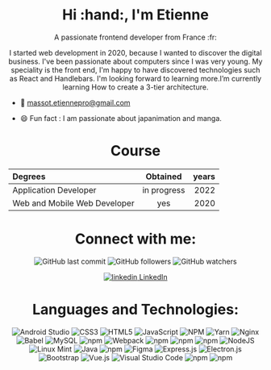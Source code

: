 <h1 align="center">Hi :hand:, I'm Etienne</h1>
<p align="center">A passionate frontend developer from France :fr:</p>

<center>

I started web development in 2020, because I wanted to discover the digital business. I've been passionate about computers since I was very young. My speciality is the front end, I'm happy to have discovered technologies such as React and Handlebars. I'm looking forward to learning more.I’m currently learning How to create a 3-tier architecture.

</center>

- :email: massot.etiennepro@gmail.com

- :smile: Fun fact : I am passionate about japanimation and manga.


<h1 align="center">Course</h1>

<center>

| Degrees                     | Obtained         |  years  |
| :---                        | :----:           |    ---: |
| Application Developer       | in progress      | 2022    |
| Web and Mobile Web Developer| yes              | 2020    |


</center>


<h1 align="center">Connect with me:</h1>

<center>

![GitHub last commit](https://img.shields.io/github/last-commit/Souka1987/Formation_DWWM?logo=github&logoColor=pink&style=social)
![GitHub followers](https://img.shields.io/github/followers/Souka1987?logoColor=crimson&style=social)
![GitHub watchers](https://img.shields.io/github/watchers/Souka1987/Formation_CDA?logoColor=red&style=social)

</center>

<p align="center">
 <a href="https://www.linkedin.com/in/soukainata-attoumani-39131b13b/" rel="nofollow noreferrer">
    <img src="https://i.stack.imgur.com/gVE0j.png" alt="linkedin"> LinkedIn
  </a>
</p>


<h1 align="center">Languages and Technologies:</h1>

<center>

![Android Studio](https://img.shields.io/badge/Android%20Studio-3DDC84.svg?style=for-the-badge&logo=android-studio&logoColor=white) 
![CSS3](https://img.shields.io/badge/css3-%231572B6.svg?style=for-the-badge&logo=css3&logoColor=white)
![HTML5](https://img.shields.io/badge/html5-%23E34F26.svg?style=for-the-badge&logo=html5&logoColor=white)
![JavaScript](https://img.shields.io/badge/javascript-%23323330.svg?style=for-the-badge&logo=javascript&logoColor=%23F7DF1E)
![NPM](https://img.shields.io/badge/NPM-%23000000.svg?style=for-the-badge&logo=npm&logoColor=white)
![Yarn](https://img.shields.io/badge/yarn-%232C8EBB.svg?style=for-the-badge&logo=yarn&logoColor=white)
![Nginx](https://img.shields.io/badge/nginx-%23009639.svg?style=for-the-badge&logo=nginx&logoColor=white)
![Babel](https://img.shields.io/badge/Babel-F9DC3e?style=for-the-badge&logo=babel&logoColor=black)
![MySQL](https://img.shields.io/badge/mysql-%2300f.svg?style=for-the-badge&logo=mysql&logoColor=white)
![npm](https://img.shields.io/npm/v/mongodb?color=green&label=mongodb&logo=mongodb&style=for-the-badge)
![Webpack](https://img.shields.io/badge/webpack-%238DD6F9.svg?style=for-the-badge&logo=webpack&logoColor=black)
![npm](https://img.shields.io/npm/v/sass?color=pink&label=sass&logo=sass&style=for-the-badge)
![npm](https://img.shields.io/npm/v/redux?color=purple&label=redux&logo=redux&style=for-the-badge)
![npm](https://img.shields.io/npm/v/react?color=blue&label=react&logo=react&style=for-the-badge)
![NodeJS](https://img.shields.io/badge/node.js-6DA55F?style=for-the-badge&logo=node.js&logoColor=white)
![Linux Mint](https://img.shields.io/badge/Linux%20Mint-87CF3E?style=for-the-badge&logo=Linux%20Mint&logoColor=white)
![Java](https://img.shields.io/badge/java-%23ED8B00.svg?style=for-the-badge&logo=java&logoColor=white)
![npm](https://img.shields.io/npm/v/git?color=orange&label=git&logo=git&style=for-the-badge)
![Figma](https://img.shields.io/badge/figma-%23F24E1E.svg?style=for-the-badge&logo=figma&logoColor=white)
![Express.js](https://img.shields.io/badge/express.js-%23404d59.svg?style=for-the-badge&logo=express&logoColor=%2361DAFB)
![Electron.js](https://img.shields.io/badge/Electron-191970?style=for-the-badge&logo=Electron&logoColor=white)
![Bootstrap](https://img.shields.io/badge/bootstrap-%23563D7C.svg?style=for-the-badge&logo=bootstrap&logoColor=white)
![Vue.js](https://img.shields.io/badge/vuejs-%2335495e.svg?style=for-the-badge&logo=vuedotjs&logoColor=%234FC08D)
![Visual Studio Code](https://img.shields.io/badge/Visual%20Studio%20Code-0078d7.svg?style=for-the-badge&logo=visual-studio-code&logoColor=white)
![npm](https://img.shields.io/npm/v/quasar?color=blue&label=quasar&logo=quasar&logoColor=blue&style=for-the-badge)
![npm](https://img.shields.io/npm/v/mui?color=blue&label=mui&logo=mui&logoColor=blue&style=for-the-badge)

</center>
